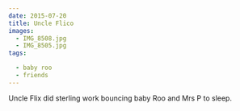```yaml
---
date: 2015-07-20
title: Uncle Flico
images:
  - IMG_8508.jpg
  - IMG_8505.jpg
tags:

  - baby roo
  - friends
---
```

Uncle Flix did sterling work bouncing baby Roo and Mrs P to sleep. 
